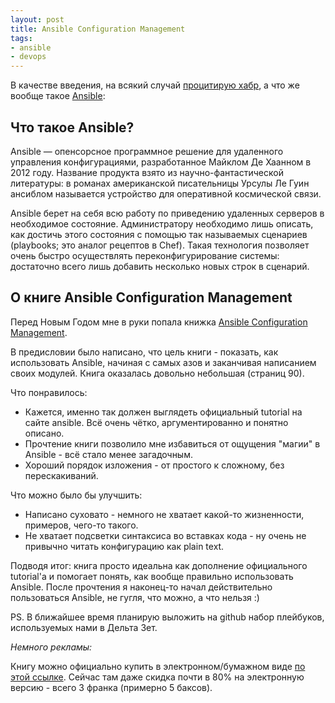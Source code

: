 ```yaml
---
layout: post
title: Ansible Configuration Management
tags:
- ansible
- devops
---
```


В качестве введения, на всякий случай [процитирую хабр](http://habrahabr.ru/company/selectel/blog/196620/), а что же вообще такое [Ansible](http://www.ansibleworks.com/):

## Что такое Ansible?

Ansible — опенсорсное программное решение для удаленного управления конфигурациями, разработанное Майклом Де Хаанном в 2012 году. Название продукта взято из научно-фантастической литературы: в романах американской писательницы Урсулы Ле Гуин ансиблом называется устройство для оперативной космической связи.

Ansible берет на себя всю работу по приведению удаленных серверов в необходимое состояние. Администратору необходимо лишь описать, как достичь этого состояния с помощью так называемых сценариев (playbooks; это аналог рецептов в Chef). Такая технология позволяет очень быстро осуществлять переконфигурирование системы: достаточно всего лишь добавить несколько новых строк в сценарий.

## О книге Ansible Configuration Management

Перед Новым Годом мне в руки попала книжка [Ansible Configuration Management](http://bit.ly/1efuZ1u).

В предисловии было написано, что цель книги - показать, как использовать Ansible, начиная с самых азов и заканчивая написанием своих модулей. Книга оказалась довольно небольшая (страниц 90).

Что понравилось:

* Кажется, именно так должен выглядеть официальный tutorial на сайте ansible. Всё очень чётко, аргументированно и понятно описано.
* Прочтение книги позволило мне избавиться от ощущения "магии" в Ansible - всё стало менее загадочным.
* Хороший порядок изложения - от простого к сложному, без перескакиваний.

Что можно было бы улучшить:

* Написано суховато - немного не хватает какой-то жизненности, примеров, чего-то такого.
* Не хватает подсветки синтаксиса во вставках кода - ну очень не привычно читать конфигурацию как plain text.

Подводя итог: книга просто идеальна как дополнение официального tutorial'а и помогает понять, как вообще правильно использовать Ansible. После прочтения я наконец-то начал действительно пользоваться Ansible, не гугля, что можно, а что нельзя :)

PS. В ближайшее время планирую выложить на github набор плейбуков, используемых нами в Дельта Зет.

*Немного рекламы:*

Книгу можно официально купить в электронном/бумажном виде [по этой ссылке](http://bit.ly/1efuZ1u). Сейчас там даже скидка почти в 80% на электронную версию - всего 3 франка (примерно 5 баксов).